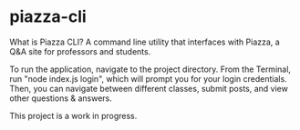 # piazza-cli
What is Piazza CLI? 
A command line utility that interfaces with Piazza, a Q&A site for professors and students. 

To run the application, navigate to the project directory.
From the Terminal, run "node index.js login", which will prompt you for your login credentials. 
Then, you can navigate between different classes, submit posts, and view other questions & answers. 

This project is a work in progress. 
